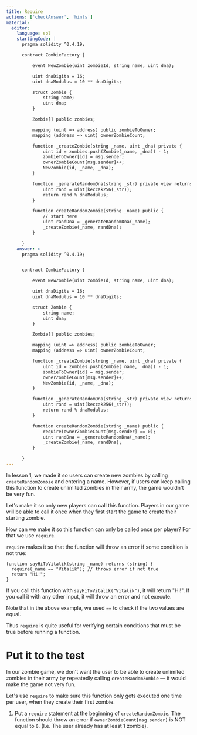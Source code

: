 ```yaml
---
title: Require
actions: ['checkAnswer', 'hints']
material:
  editor:
    language: sol
    startingCode: |
      pragma solidity ^0.4.19;

      contract ZombieFactory {

          event NewZombie(uint zombieId, string name, uint dna);

          uint dnaDigits = 16;
          uint dnaModulus = 10 ** dnaDigits;

          struct Zombie {
              string name;
              uint dna;
          }

          Zombie[] public zombies;

          mapping (uint => address) public zombieToOwner;
          mapping (address => uint) ownerZombieCount;

          function _createZombie(string _name, uint _dna) private {
              uint id = zombies.push(Zombie(_name, _dna)) - 1;
              zombieToOwner[id] = msg.sender;
              ownerZombieCount[msg.sender]++;
              NewZombie(id, _name, _dna);
          }

          function _generateRandomDna(string _str) private view returns (uint) {
              uint rand = uint(keccak256(_str));
              return rand % dnaModulus;
          }

          function createRandomZombie(string _name) public {
              // start here
              uint randDna = _generateRandomDna(_name);
              _createZombie(_name, randDna);
          }

      }
    answer: >
      pragma solidity ^0.4.19;


      contract ZombieFactory {

          event NewZombie(uint zombieId, string name, uint dna);

          uint dnaDigits = 16;
          uint dnaModulus = 10 ** dnaDigits;

          struct Zombie {
              string name;
              uint dna;
          }

          Zombie[] public zombies;

          mapping (uint => address) public zombieToOwner;
          mapping (address => uint) ownerZombieCount;

          function _createZombie(string _name, uint _dna) private {
              uint id = zombies.push(Zombie(_name, _dna)) - 1;
              zombieToOwner[id] = msg.sender;
              ownerZombieCount[msg.sender]++;
              NewZombie(id, _name, _dna);
          }

          function _generateRandomDna(string _str) private view returns (uint) {
              uint rand = uint(keccak256(_str));
              return rand % dnaModulus;
          }

          function createRandomZombie(string _name) public {
              require(ownerZombieCount[msg.sender] == 0);
              uint randDna = _generateRandomDna(_name);
              _createZombie(_name, randDna);
          }

      }
---
```


In lesson 1, we made it so users can create new zombies by calling `createRandomZombie` and entering a name. However, if users can keep calling this function to create unlimited zombies in their army, the game wouldn't be very fun.

Let's make it so only new players can call this function. Players in our game will be able to call it once when they first start the game to create their starting zombie.

How can we make it so this function can only be called once per player? For that we use `require`.

`require` makes it so that the function will throw an error if some condition is not true:

```
function sayHiToVitalik(string _name) returns (string) {
  require(_name == "Vitalik"); // throws error if not true
  return "Hi!";
}
```

If you call this function with `sayHiToVitalik("Vitalik")`, it will return "Hi!". If you call it with any other input, it will throw an error and not execute.

Note that in the above example, we used `==` to check if the two values are equal.

Thus `require` is quite useful for verifying certain conditions that must be true before running a function.

# Put it to the test

In our zombie game, we don't want the user to be able to create unlimited zombies in their army by repeatedly calling `createRandomZombie` — it would make the game not very fun.

Let's use `require` to make sure this function only gets executed one time per user, when they create their first zombie.

1. Put a `require` statement at the beginning of `createRandomZombie`. The function should throw an error if `ownerZombieCount[msg.sender]` is NOT equal to `0`. (I.e. The user already has at least 1 zombie).
